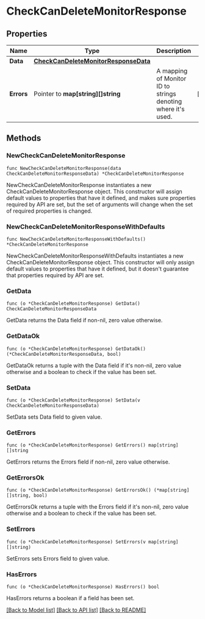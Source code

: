 # CheckCanDeleteMonitorResponse

## Properties

Name | Type | Description | Notes
---- | ---- | ----------- | ------
**Data** | [**CheckCanDeleteMonitorResponseData**](CheckCanDeleteMonitorResponseData.md) |  | 
**Errors** | Pointer to **map[string][]string** | A mapping of Monitor ID to strings denoting where it&#39;s used. | [optional] 

## Methods

### NewCheckCanDeleteMonitorResponse

`func NewCheckCanDeleteMonitorResponse(data CheckCanDeleteMonitorResponseData) *CheckCanDeleteMonitorResponse`

NewCheckCanDeleteMonitorResponse instantiates a new CheckCanDeleteMonitorResponse object.
This constructor will assign default values to properties that have it defined,
and makes sure properties required by API are set, but the set of arguments
will change when the set of required properties is changed.

### NewCheckCanDeleteMonitorResponseWithDefaults

`func NewCheckCanDeleteMonitorResponseWithDefaults() *CheckCanDeleteMonitorResponse`

NewCheckCanDeleteMonitorResponseWithDefaults instantiates a new CheckCanDeleteMonitorResponse object.
This constructor will only assign default values to properties that have it defined,
but it doesn't guarantee that properties required by API are set.

### GetData

`func (o *CheckCanDeleteMonitorResponse) GetData() CheckCanDeleteMonitorResponseData`

GetData returns the Data field if non-nil, zero value otherwise.

### GetDataOk

`func (o *CheckCanDeleteMonitorResponse) GetDataOk() (*CheckCanDeleteMonitorResponseData, bool)`

GetDataOk returns a tuple with the Data field if it's non-nil, zero value otherwise
and a boolean to check if the value has been set.

### SetData

`func (o *CheckCanDeleteMonitorResponse) SetData(v CheckCanDeleteMonitorResponseData)`

SetData sets Data field to given value.


### GetErrors

`func (o *CheckCanDeleteMonitorResponse) GetErrors() map[string][]string`

GetErrors returns the Errors field if non-nil, zero value otherwise.

### GetErrorsOk

`func (o *CheckCanDeleteMonitorResponse) GetErrorsOk() (*map[string][]string, bool)`

GetErrorsOk returns a tuple with the Errors field if it's non-nil, zero value otherwise
and a boolean to check if the value has been set.

### SetErrors

`func (o *CheckCanDeleteMonitorResponse) SetErrors(v map[string][]string)`

SetErrors sets Errors field to given value.

### HasErrors

`func (o *CheckCanDeleteMonitorResponse) HasErrors() bool`

HasErrors returns a boolean if a field has been set.


[[Back to Model list]](../README.md#documentation-for-models) [[Back to API list]](../README.md#documentation-for-api-endpoints) [[Back to README]](../README.md)


